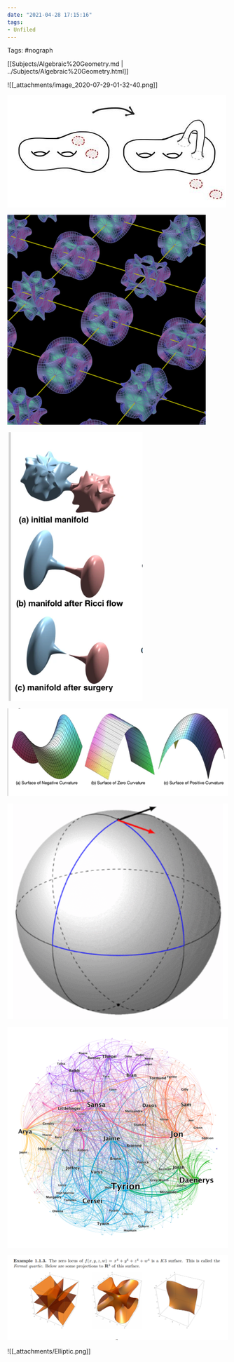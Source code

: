 ```yaml
---
date: "2021-04-28 17:15:16"
tags:
- Unfiled
---
```















Tags: \#nograph

[[Subjects/Algebraic%20Geometry.md | ../Subjects/Algebraic%20Geometry.html]]

![[_attachments/image_2020-07-29-01-32-40.png]]

![Surgery Theory](_attachments/Surgery.png)

![Calabi Yau Grid](_attachments/Calabi.png)

![Ricci Flow](_attachments/Ricci.png)

![Surfaces](_attachments/Surfaces.png)

![Showing Parallel Transport](_attachments/Sphere.png)

![GOT](_attachments/Game.png)

![Fermat Quartic](_attachments/Fermat.png)

![[_attachments/Elliptic.png]]
